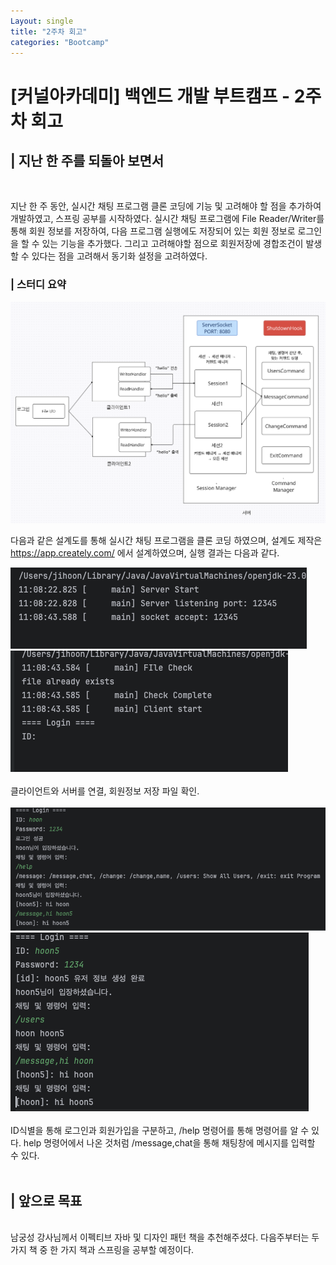 ```yaml
---
Layout: single
title: "2주차 회고"
categories: "Bootcamp"
---
```


# [커널아카데미] 백엔드 개발 부트캠프 - 2주차 회고



## | 지난 한 주를 되돌아 보면서

<br>

지난 한 주 동안, 실시간 채팅 프로그램 클론 코딩에 기능 및 고려해야 할 점을 추가하여
개발하였고, 스프링 공부를 시작하였다. 실시간 채팅 프로그램에 File Reader/Writer를 통해
회원 정보를 저장하여, 다음 프로그램 실행에도 저장되어 있는 회원 정보로 로그인을 할 수 있는 기능을
추가했다. 그리고 고려해야할 점으로 회원저장에 경합조건이 발생할 수 있다는 점을 고려해서 동기화 설정을 고려하였다.


### | 스터디 요약 ###

![ChatProgramStructure.png](../assets/images/ChatProgramStructure.png)

다음과 같은 설계도를 통해 실시간 채팅 프로그램을 클론 코딩 하였으며, 설계도 제작은
https://app.creately.com/ 에서 설계하였으며, 실행 결과는 다음과 같다.

![chat1.png](../assets/images/chat1.png)
<br>
![chat2.png](../assets/images/chat2.png)
<br><br>
클라이언트와 서버를 연결, 회원정보 저장 파일 확인.
<br><br>
![chat3.png](../assets/images/chat3.png)
<br>
![chat4.png](../assets/images/chat4.png)
<br><br>
ID식별을 통해 로그인과 회원가입을 구분하고, /help 명령어를 통해 명령어를 알 수 있다.
help 명령어에서 나온 것처럼 /message,chat을 통해 채팅창에 메시지를 입력할 수 있다.
<br><br>

## | 앞으로 목표

<br>
남궁성 강사님께서 이펙티브 자바 및 디자인 패턴 책을 추천해주셨다. 다음주부터는
두 가지 책 중 한 가지 책과 스프링을 공부할 예정이다.